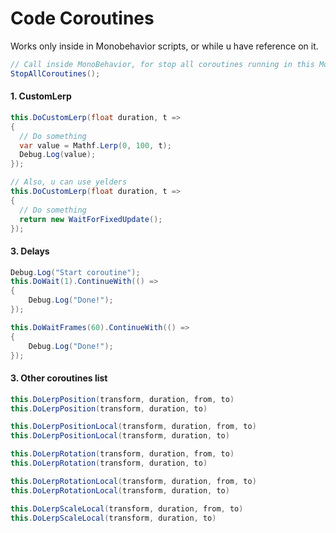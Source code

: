 # Code Coroutines
Works only inside in Monobehavior scripts, or while u have reference on it.

```cs
// Call inside MonoBehavior, for stop all coroutines running in this MonoBehavior
StopAllCoroutines();
```

#### 1. CustomLerp
```cs
this.DoCustomLerp(float duration, t => 
{
  // Do something
  var value = Mathf.Lerp(0, 100, t);
  Debug.Log(value);
});

// Also, u can use yelders 
this.DoCustomLerp(float duration, t => 
{
  // Do something
  return new WaitForFixedUpdate();
});
```

#### 3. Delays
```cs
Debug.Log("Start coroutine");
this.DoWait(1).ContinueWith(() =>
{
    Debug.Log("Done!");
});

this.DoWaitFrames(60).ContinueWith(() =>
{
    Debug.Log("Done!");
});
```

#### 3. Other coroutines list
```cs
this.DoLerpPosition(transform, duration, from, to)
this.DoLerpPosition(transform, duration, to)

this.DoLerpPositionLocal(transform, duration, from, to)
this.DoLerpPositionLocal(transform, duration, to)

this.DoLerpRotation(transform, duration, from, to)
this.DoLerpRotation(transform, duration, to)

this.DoLerpRotationLocal(transform, duration, from, to)
this.DoLerpRotationLocal(transform, duration, to)

this.DoLerpScaleLocal(transform, duration, from, to)
this.DoLerpScaleLocal(transform, duration, to)
```

